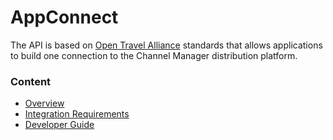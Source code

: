 # AppConnect

The API is based on [Open Travel Alliance](https://opentravel.org/) standards that allows applications to build one connection to the Channel Manager distribution platform.

### Content

* [Overview](overview.md)
* [Integration Requirements](integration-requirements.md)
* [Developer Guide](developer-guide/)
